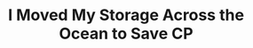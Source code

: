 ---
layout: post
title: I Moved My Storage Across the Ocean to Save CP 
published: true
type: video
tags: nodes
image: /files/thumbnails/storagemove.webp
excerpt: More storage optimization
post-date: 2023-09-09
upddated-date: 2023-09-09
direct-link: https://youtu.be/PuuxA73SWNY?si=KqlTy8niwq5TtYz4
---